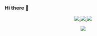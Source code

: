 ### Hi there 👋


<p align="center">
  <a href="https://github.com/stavpan">
    <img src="http://github-profile-summary-cards.vercel.app/api/cards/profile-details?username=stavpan&theme=transparent" />
  </a>
  <a href="https://github.com/stavpan">
    <img src="https://github-readme-streak-stats.herokuapp.com/?user=stavpan&hide_border=true&card_width=338&theme=transparent" />
  </a>
  <a href="https://github.com/stavpan">
    <img src="http://github-profile-summary-cards.vercel.app/api/cards/stats?username=stavpan&theme=transparent" />
  </a>
</p>


<p align="center">
  <a href="https://github.com/stavpan">
    <img src="https://komarev.com/ghpvc/?username=stavpan&color=blue&style=flat)" />
  </a>
</p>

<!--
**stavpan/stavpan** is a ✨ _special_ ✨ repository because its `README.md` (this file) appears on your GitHub profile.

Here are some ideas to get you started:

- 🔭 I’m currently working on ...
- 🌱 I’m currently learning ...
- 👯 I’m looking to collaborate on ...
- 🤔 I’m looking for help with ...
- 💬 Ask me about ...
- 📫 How to reach me: ...
- 😄 Pronouns: ...
- ⚡ Fun fact: ...
-->
